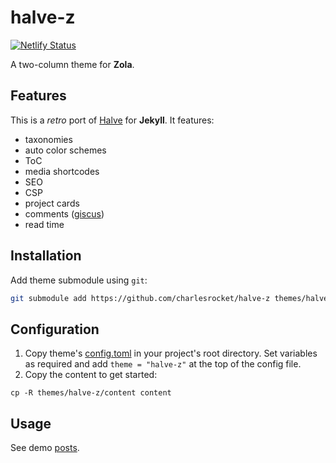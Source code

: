 # halve-z
[![Netlify Status](https://api.netlify.com/api/v1/badges/352a12ed-cdba-4545-9256-9fb698f5a94f/deploy-status?branch=trunk)](https://app.netlify.com/sites/halve-z/deploys)

A two-column theme for **Zola**.

## Features

This is a _retro_ port of [Halve](https://github.com/TaylanTatli/Halve) for **Jekyll**. It features:

* taxonomies
* auto color schemes
* ToC
* media shortcodes
* SEO
* CSP
* project cards
* comments ([giscus](http://giscus.app))
* read time

## Installation

Add theme submodule using `git`:

```sh
git submodule add https://github.com/charlesrocket/halve-z themes/halve-z
```

## Configuration

1. Copy theme's [config.toml](https://github.com/charlesrocket/halve-z/blob/trunk/config.toml) in your project's root directory. Set variables as required and add `theme = "halve-z"` at the top of the config file.
2. Copy the content to get started:

```
cp -R themes/halve-z/content content
```

## Usage

See demo [posts](https://halve-z.netlify.app/posts/).
